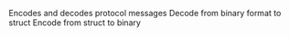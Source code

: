 Encodes and decodes protocol messages
Decode from binary format to struct
Encode from struct to binary
